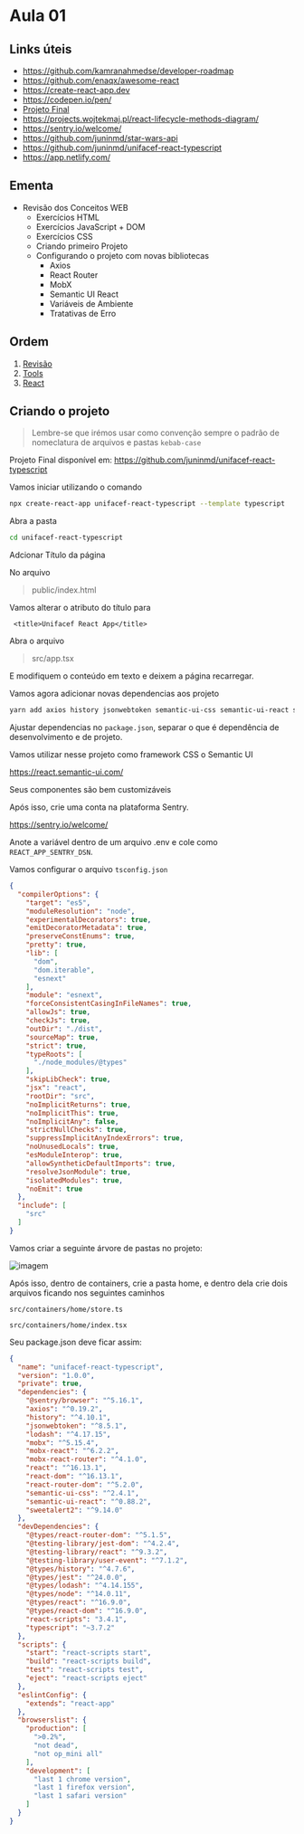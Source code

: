 # Aula 01

## Links úteis

* <https://github.com/kamranahmedse/developer-roadmap>
* <https://github.com/enaqx/awesome-react>
* <https://create-react-app.dev>
* <https://codepen.io/pen/>
* [Projeto Final](https://github.com/juninmd/unifacef-react-typescript)
* <https://projects.wojtekmaj.pl/react-lifecycle-methods-diagram/>
* <https://sentry.io/welcome/>
* <https://github.com/juninmd/star-wars-api>
* <https://github.com/juninmd/unifacef-react-typescript>
* <https://app.netlify.com/>

## Ementa

* Revisão dos Conceitos WEB
  * Exercícios HTML
  * Exercícios JavaScript + DOM
  * Exercícios CSS
  * Criando primeiro Projeto
  * Configurando o projeto com novas bibliotecas
    * Axios
    * React Router
    * MobX
    * Semantic UI React
    * Variáveis de Ambiente
    * Tratativas de Erro

## Ordem

  1. [Revisão](./revisao.md)
  2. [Tools](./tools.md)
  3. [React](./react.md)

## Criando o projeto

> Lembre-se que irémos usar como convenção sempre o padrão de nomeclatura de arquivos e pastas `kebab-case`

Projeto Final disponível em: <https://github.com/juninmd/unifacef-react-typescript>

Vamos iniciar utilizando o comando

```bash
npx create-react-app unifacef-react-typescript --template typescript
```

Abra a pasta

```bash
cd unifacef-react-typescript
```

Adcionar Título da página

No arquivo

> public/index.html

Vamos alterar o atributo do título para

```tsx
 <title>Unifacef React App</title>
```

Abra o arquivo

> src/app.tsx

E modifiquem o conteúdo em texto e deixem a página recarregar.


Vamos agora adicionar novas dependencias aos projeto

```bash
yarn add axios history jsonwebtoken semantic-ui-css semantic-ui-react sweetalert2 @sentry/browser lodash mobx mobx-react mobx-react-router react-router-dom semantic-ui-css semantic-ui-react sweetalert2 @types/react-router-dom @types/history @types/lodash @types/node
```

Ajustar dependencias no `package.json`, separar o que é dependência de desenvolvimento e de projeto.

Vamos utilizar nesse projeto como framework CSS o Semantic UI

<https://react.semantic-ui.com/>

Seus componentes são bem customizáveis

Após isso, crie uma conta na plataforma Sentry.

<https://sentry.io/welcome/>

Anote a variável dentro de um arquivo .env e cole como `REACT_APP_SENTRY_DSN`.

Vamos configurar o arquivo `tsconfig.json`

```json
{
  "compilerOptions": {
    "target": "es5",
    "moduleResolution": "node",
    "experimentalDecorators": true,
    "emitDecoratorMetadata": true,
    "preserveConstEnums": true,
    "pretty": true,
    "lib": [
      "dom",
      "dom.iterable",
      "esnext"
    ],
    "module": "esnext",
    "forceConsistentCasingInFileNames": true,
    "allowJs": true,
    "checkJs": true,
    "outDir": "./dist",
    "sourceMap": true,
    "strict": true,
    "typeRoots": [
      "./node_modules/@types"
    ],
    "skipLibCheck": true,
    "jsx": "react",
    "rootDir": "src",
    "noImplicitReturns": true,
    "noImplicitThis": true,
    "noImplicitAny": false,
    "strictNullChecks": true,
    "suppressImplicitAnyIndexErrors": true,
    "noUnusedLocals": true,
    "esModuleInterop": true,
    "allowSyntheticDefaultImports": true,
    "resolveJsonModule": true,
    "isolatedModules": true,
    "noEmit": true
  },
  "include": [
    "src"
  ]
}
```

Vamos criar a seguinte árvore de pastas no projeto:

![imagem](./imagens/11.png)

Após isso, dentro de containers, crie a pasta home, e dentro dela crie dois arquivos ficando nos seguintes caminhos

```text
src/containers/home/store.ts
```

```text
src/containers/home/index.tsx
```

Seu package.json deve ficar assim:

```json
{
  "name": "unifacef-react-typescript",
  "version": "1.0.0",
  "private": true,
  "dependencies": {
    "@sentry/browser": "^5.16.1",
    "axios": "^0.19.2",
    "history": "^4.10.1",
    "jsonwebtoken": "^8.5.1",
    "lodash": "^4.17.15",
    "mobx": "^5.15.4",
    "mobx-react": "^6.2.2",
    "mobx-react-router": "^4.1.0",
    "react": "^16.13.1",
    "react-dom": "^16.13.1",
    "react-router-dom": "^5.2.0",
    "semantic-ui-css": "^2.4.1",
    "semantic-ui-react": "^0.88.2",
    "sweetalert2": "^9.14.0"
  },
  "devDependencies": {
    "@types/react-router-dom": "^5.1.5",
    "@testing-library/jest-dom": "^4.2.4",
    "@testing-library/react": "^9.3.2",
    "@testing-library/user-event": "^7.1.2",
    "@types/history": "^4.7.6",
    "@types/jest": "^24.0.0",
    "@types/lodash": "^4.14.155",
    "@types/node": "^14.0.11",
    "@types/react": "^16.9.0",
    "@types/react-dom": "^16.9.0",
    "react-scripts": "3.4.1",
    "typescript": "~3.7.2"
  },
  "scripts": {
    "start": "react-scripts start",
    "build": "react-scripts build",
    "test": "react-scripts test",
    "eject": "react-scripts eject"
  },
  "eslintConfig": {
    "extends": "react-app"
  },
  "browserslist": {
    "production": [
      ">0.2%",
      "not dead",
      "not op_mini all"
    ],
    "development": [
      "last 1 chrome version",
      "last 1 firefox version",
      "last 1 safari version"
    ]
  }
}
```